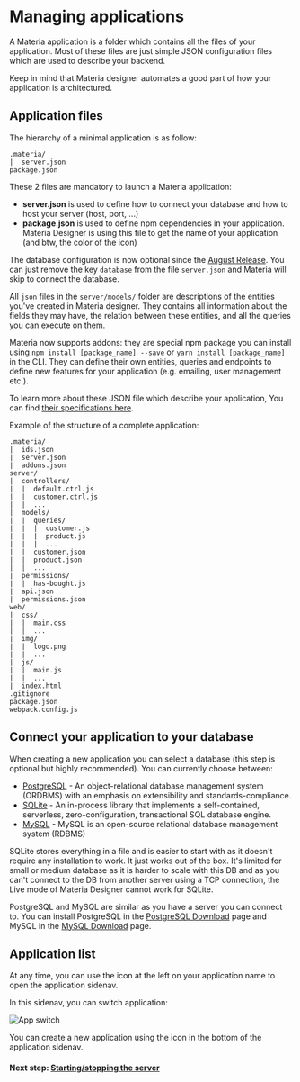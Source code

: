 Managing applications
=====================

A Materia application is a folder which contains all the files of your application. Most of these files are just simple JSON configuration files which are used to describe your backend.

Keep in mind that Materia designer automates a good part of how your application is architectured.


Application files
-----------------

The hierarchy of a minimal application is as follow:

```
.materia/
|  server.json
package.json
```

These 2 files are mandatory to launch a Materia application:

* **server.json** is used to define how to connect your database and how to host your server (host, port, ...)
* **package.json** is used to define npm dependencies in your application. Materia Designer is using this file to get the name of your application (and btw, the color of the icon)

The database configuration is now optional since the [August Release](https://github.com/webshell/materia-designer/releases/tag/0.2.0). You can just remove the key `database` from the file `server.json` and Materia will skip to connect the database.

All `json` files in the `server/models/` folder are descriptions of the entities you've created in Materia designer. They contains all information about the fields they may have, the relation between these entities, and all the queries you can execute on them.

Materia now supports addons: they are special npm package you can install using `npm install [package_name] --save` or `yarn install [package_name]` in the CLI. They can define their own entities, queries and endpoints to define new features for your application (e.g. emailing, user management etc.).

To learn more about these JSON file which describe your application, You can find [their specifications here](app/materia.json.md).

Example of the structure of a complete application:

```
.materia/
|  ids.json
|  server.json
|  addons.json
server/
|  controllers/
|  |  default.ctrl.js
|  |  customer.ctrl.js
|  |  ...
|  models/
|  |  queries/
|  |  |  customer.js
|  |  |  product.js
|  |  |  ...
|  |  customer.json
|  |  product.json
|  |  ...
|  permissions/
|  |  has-bought.js
|  api.json
|  permissions.json
web/
|  css/
|  |  main.css
|  |  ...
|  img/
|  |  logo.png
|  |  ...
|  js/
|  |  main.js
|  |  ...
|  index.html
.gitignore
package.json
webpack.config.js
```

Connect your application to your database
--------------------------------------

When creating a new application you can select a database (this step is optional but highly recommended). You can currently choose between:

* [PostgreSQL](https://www.postgresql.org/) - An object-relational database management system (ORDBMS) with an emphasis on extensibility and standards-compliance.
* [SQLite](https://www.sqlite.org/index.html) - An in-process library that implements a self-contained, serverless, zero-configuration, transactional SQL database engine.
* [MySQL](https://www.mysql.org) - MySQL is an open-source relational database management system (RDBMS)

SQLite stores everything in a file and is easier to start with as it doesn't require any installation to work. It just works out of the box. It's limited for small or medium database as it is harder to scale with this DB and as you can't connect to the DB from another server using a TCP connection, the Live mode of Materia Designer cannot work for SQLite.

PostgreSQL and MySQL are similar as you have a server you can connect to. You can install PostgreSQL in the [PostgreSQL Download](https://www.postgresql.org/download/) page and MySQL in the [MySQL Download]() page.

Application list
----------------

At any time, you can use the <i class="fa fa-th"></i> icon at the left on your application name to open the application sidenav.

In this sidenav, you can switch application:

![App switch](/img/gif/app-swap.gif)

You can create a new application using the <i class="fa fa-plus"></i> icon in the bottom of the application sidenav.

#### Next step: [Starting/stopping the server](/docs/guide/server)